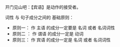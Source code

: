 开门见山吧：【宾语】是动作的接受者。

词性 与 句子成分之间的 基础原则：

+ 原则一： 作 主语 的成分一定要是 名词 或者 名词词性
+ 原则二 ： 作 谓语 的成分一定是 动词
+ 原则三： 作 宾语 的成分一定是 名词 或者 名词词性

